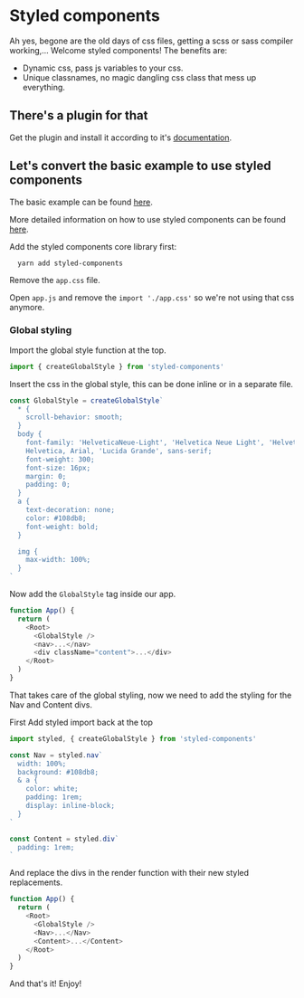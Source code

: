 # Styled components

Ah yes, begone are the old days of css files, getting a scss or sass compiler working,... Welcome styled components!
The benefits are:

- Dynamic css, pass js variables to your css.
- Unique classnames, no magic dangling css class that mess up everything.

## There's a plugin for that

Get the plugin and install it according to it's [documentation](https://github.com/react-static/react-static/tree/master/packages/react-static-plugin-styled-components).

## Let's convert the basic example to use styled components

The basic example can be found [here](https://github.com/react-static/react-static/tree/280d7c0629c702e843039e9feaa68efa4058303e/packages/react-static/templates/basic).

More detailed information on how to use styled components can be found [here](https://www.styled-components.com/docs/api).

Add the styled components core library first:

```
  yarn add styled-components
```

Remove the `app.css` file.

Open `app.js` and remove the `import './app.css'` so we're not using that css anymore.

### Global styling

Import the global style function at the top.

```javascript
import { createGlobalStyle } from 'styled-components'
```

Insert the css in the global style, this can be done inline or in a separate file.

```javascript
const GlobalStyle = createGlobalStyle`
  * {
    scroll-behavior: smooth;
  }
  body {
    font-family: 'HelveticaNeue-Light', 'Helvetica Neue Light', 'Helvetica Neue',
    Helvetica, Arial, 'Lucida Grande', sans-serif;
    font-weight: 300;
    font-size: 16px;
    margin: 0;
    padding: 0;
  }
  a {
    text-decoration: none;
    color: #108db8;
    font-weight: bold;
  }

  img {
    max-width: 100%;
  }
`
```

Now add the `GlobalStyle` tag inside our app.

```javascript
function App() {
  return (
    <Root>
      <GlobalStyle />
      <nav>...</nav>
      <div className="content">...</div>
    </Root>
  )
}
```

That takes care of the global styling, now we need to add the styling for the Nav and Content divs.

First Add styled import back at the top

```javascript
import styled, { createGlobalStyle } from 'styled-components'
```

```javascript
const Nav = styled.nav`
  width: 100%;
  background: #108db8;
  & a {
    color: white;
    padding: 1rem;
    display: inline-block;
  }
`

const Content = styled.div`
  padding: 1rem;
`
```

And replace the divs in the render function with their new styled replacements.

```javascript
function App() {
  return (
    <Root>
      <GlobalStyle />
      <Nav>...</Nav>
      <Content>...</Content>
    </Root>
  )
}
```

And that's it! Enjoy!
